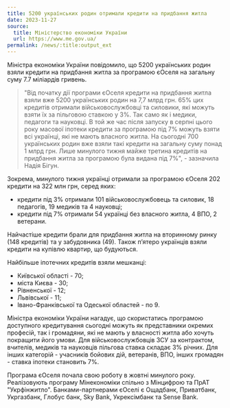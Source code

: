 ```yaml
---
title: 5200 українських родин отримали кредити на придбання житла
date: 2023-11-27
source:
  title: Міністерство економіки України
  url: https://www.me.gov.ua/
permalink: /news/:title:output_ext
---
```


Міністра економіки України повідомило, що 5200 українських родин взяли кредити на придбання житла за програмою єОселя на загальну суму 7.7 міліардів гривень.

> "Від початку дії програми єОселя кредити на придбання житла взяли вже 5200 українських родин на 7,7 млрд грн. 65% цих кредитів отримали військовослужбовці та силовики, які можуть взяти їх за пільговою ставкою у 3%. Так само як і медики, педагоги та науковці. В той же час після запуску в серпні цього року масової іпотеки кредити за програмою під 7% можуть взяти всі українці, які не мають власного житла. На сьогодні 700 українських родин вже взяли такі кредити на загальну суму понад 1 млрд грн. Лише минулого тижня майже третина кредитів на придбання житла за програмою була видана під 7%", - зазначила Надія Бігун.

Зокрема, минулого тижня українці отримали за програмою єОселя 202 кредити на 322 млн грн, серед яких:

- кредити під 3% отримали 101 військовослужбовець та силовик, 18 педагогів, 19 медиків та 4 науковці;
- кредити під 7% отримали 54 українці без власного житла, 4 ВПО, 2 ветерани.

Найчастіше кредити брали для придбання житла на вторинному ринку (148 кредитів) та у забудовника (49). Також п’ятеро українців взяли кредити на купівлю квартир, що будуються.

Найбільше іпотечних кредитів взяли мешканці:

- Київської області - 70;
- міста Києва - 30;
- Рівненської - 12;
- Львівської - 11;
- Івано-Франківської та Одеської областей - по 9.

Міністра економіки України нагадує, що скористатись програмою доступного кредитування сьогодні можуть як представники окремих професій, так і громадяни, які не мають у власності житла або хочуть покращити його умови. Для військовослужбовців ЗСУ за контрактом, вчителів, медиків та науковців пільгова ставка складає 3% річних. Для інших  категорій - учасників бойових дій, ветеранів, ВПО, інших громадян - ставка іпотеки становить 7%.

Програма єОселя почала свою роботу в жовтні минулого року. Реалізовують програму Мінекономіки спільно з Мінцифрою та ПрАТ "Укрфінжитло". Банками-партнерами єОселі є Ощадбанк, Приватбанк, Укргазбанк, Глобус банк, Sky Bank, Укрексімбанк та Sense Bank.
